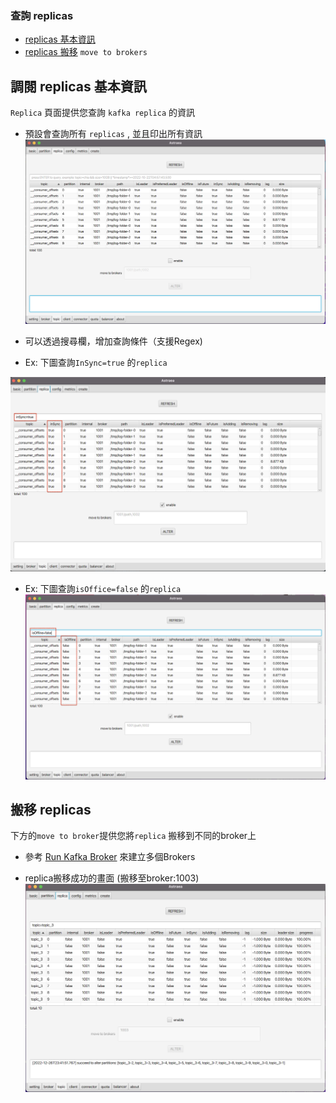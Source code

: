 ### 查詢 replicas
- [replicas 基本資訊](#調閱-replicas-基本資訊) 
- [replicas 搬移](#搬移-replicas) `move to brokers`

## 調閱 replicas 基本資訊
`Replica` 頁面提供您查詢 `kafka replica` 的資訊
* 預設會查詢所有 `replicas` , 並且印出所有資訊 
![all replicas](replica_all.png)

* 可以透過搜尋欄，增加查詢條件（支援Regex)
* Ex: 下圖查詢`InSync=true` 的`replica`

![syncing replicas](replica_inSync.png)

* Ex: 下圖查詢`isOffice=false` 的`replica`
![offline replicas](replica_isOffline.png)

## 搬移 replicas
下方的`move to broker`提供您將`replica` 搬移到不同的broker上
* 參考 [Run Kafka Broker](https://github.com/skiptests/astraea/blob/main/docs/run_kafka_broker.md) 來建立多個Brokers

* replica搬移成功的畫面 (搬移至broker:1003)
![offline_replicas](replica_move_success.png)

